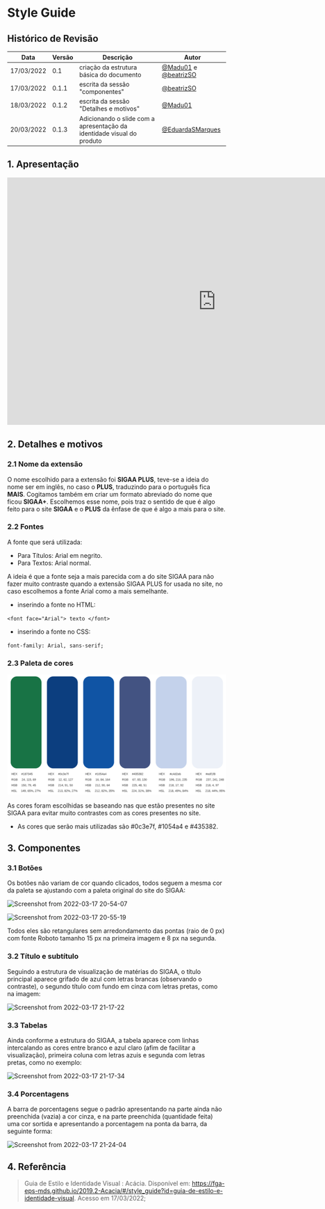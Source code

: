 # Style Guide

## Histórico de Revisão

| Data       | Versão | Descrição      | Autor     |
| ---------- | ------ | -------------- | --------- |
| 17/03/2022 | 0.1    | criação da estrutura básica do documento | [@Madu01](https://github.com/Madu01) e [@beatrizSO](https://github.com/beatrizSO) |
| 17/03/2022 | 0.1.1  | escrita da sessão "componentes" | [@beatrizSO](https://github.com/beatrizSO) |
| 18/03/2022 | 0.1.2  | escrita da sessão "Detalhes e motivos" | [@Madu01](https://github.com/Madu01) |
|20/03/2022|0.1.3|Adicionando o slide com a apresentação da identidade visual do produto|[@EduardaSMarques](https://github.com/EduardaSMarques)

## 1. Apresentação  

<iframe src="https://docs.google.com/presentation/d/e/2PACX-1vQos6aERwJnUOjzSHd3dBdQl5UyOmetPiuTHkYI0DV61bCOJfubP2EFX7Vxpxdwsa6wpQpLMidOCT-M/pub?start=true&loop=false&delayms=3000" frameborder="0" width="960" height="569" allowfullscreen="true" mozallowfullscreen="true" webkitallowfullscreen="true"></iframe>

## 2. Detalhes e motivos

### 2.1 Nome da extensão

O nome escolhido para a extensão foi **SIGAA PLUS**, teve-se a ideia do nome ser em inglês, no caso o **PLUS**, traduzindo para o português fica **MAIS**. Cogitamos também em criar um formato abreviado do nome que ficou **SIGAA+**. 
Escolhemos esse nome, pois traz o sentido de que é algo feito para o site **SIGAA** e o **PLUS** da ênfase de que é algo a mais para o site.

### 2.2 Fontes

A fonte que será utilizada:
- Para Títulos: Arial em negrito.
- Para Textos: Arial normal.

A ideia é que a fonte seja a mais parecida com a do site SIGAA para não fazer muito contraste quando a extensão SIGAA PLUS for usada no site, no caso escolhemos a fonte Arial como a mais semelhante.

- inserindo a fonte no HTML: 

`<font face="Arial"> texto </font>`

- inserindo a fonte no CSS:

`font-family: Arial, sans-serif;`

### 2.3 Paleta de cores

![paleta](./assets/images/paleta.png)

As cores foram escolhidas se baseando nas que estão presentes no site SIGAA para evitar muito contrastes com as cores presentes no site.
- As cores que serão mais utilizadas são  #0c3e7f, #1054a4 e #435382.    

## 3. Componentes 

### 3.1 Botões

Os botões não variam de cor quando clicados, todos seguem a mesma cor da paleta se ajustando com a paleta original do site do SIGAA:

![Screenshot from 2022-03-17 20-54-07](https://user-images.githubusercontent.com/65085229/158912470-5c2f8b18-ebb6-48b6-a8b7-f46e3ea12509.png)

![Screenshot from 2022-03-17 20-55-19](https://user-images.githubusercontent.com/65085229/158912529-df6e67bb-21d5-473b-9f6a-3ff354550efe.png)

Todos eles são retangulares sem arredondamento das pontas (raio de 0 px) com fonte Roboto tamanho 15 px na primeira imagem e 8 px na segunda.


### 3.2 Título e subtítulo

Seguindo a estrutura de visualização de matérias do SIGAA, o título principal aparece grifado de azul com letras brancas (observando o contraste), o segundo título com fundo em cinza com letras pretas, como na imagem:

![Screenshot from 2022-03-17 21-17-22](https://user-images.githubusercontent.com/65085229/158914151-ae14e658-8c55-40e9-a5cb-ce94871780be.png)



### 3.3 Tabelas
Ainda conforme a estrutura do SIGAA, a tabela aparece com linhas intercalando as cores entre branco e azul claro (afim de facilitar a visualização), primeira coluna com letras azuis e segunda com letras pretas, como no exemplo:

![Screenshot from 2022-03-17 21-17-34](https://user-images.githubusercontent.com/65085229/158914177-35265a6f-b709-4e63-ae50-611bd8d4738e.png)

### 3.4 Porcentagens
A barra de porcentagens segue o padrão apresentando na parte ainda não preenchida (vazia) a cor cinza, e na parte preenchida (quantidade feita) uma cor sortida e apresentando a porcentagem na ponta da barra, da seguinte forma:

![Screenshot from 2022-03-17 21-24-04](https://user-images.githubusercontent.com/65085229/158914604-0add0440-35e0-4af7-82af-08563dfdc45a.png)



## 4. Referência 

> Guia de Estilo e Identidade Visual : Acácia. Disponível em: https://fga-eps-mds.github.io/2019.2-Acacia/#/style_guide?id=guia-de-estilo-e-identidade-visual. Acesso em 17/03/2022;

